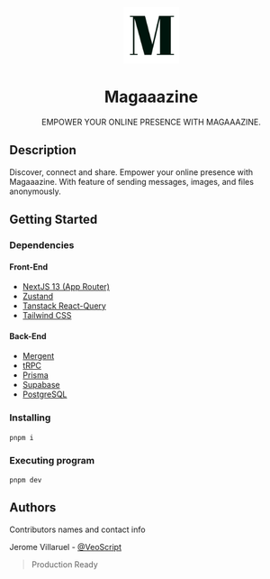<p align="center">
  <img src=".github/magaaazine.png" width="100" height="100">
  <h1 align="center">Magaaazine</h1>
  <p align="center">EMPOWER YOUR ONLINE PRESENCE WITH MAGAAAZINE.</p>
</p>

## Description

Discover, connect and share. Empower your online presence with Magaaazine. With feature of sending messages, images, and files anonymously.

## Getting Started

### Dependencies

#### Front-End
* [NextJS 13 (App Router)](https://nextjs.org)
* [Zustand](https://docs.pmnd.rs/zustand/getting-started/introduction)
* [Tanstack React-Query](https://tanstack.com/query/latest)
* [Tailwind CSS](https://tailwindcss.com/)

#### Back-End
* [Mergent](https://mergent.co/)
* [tRPC](https://trpc.io/)
* [Prisma](https://www.prisma.io/)
* [Supabase](https://supabase.com/)
* [PostgreSQL](https://www.postgresql.org/)

### Installing
```
pnpm i
```

### Executing program
```
pnpm dev
```
## Authors

Contributors names and contact info

Jerome Villaruel - [@VeoScript](https://www.jeromevillaruel.cf/)

> Production Ready
